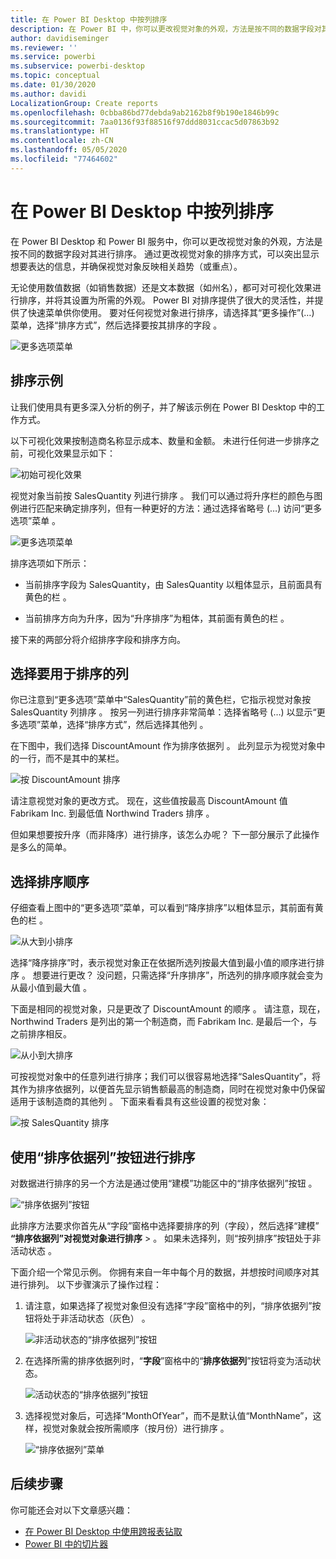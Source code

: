 ```yaml
---
title: 在 Power BI Desktop 中按列排序
description: 在 Power BI 中，你可以更改视觉对象的外观，方法是按不同的数据字段对其进行排序。
author: davidiseminger
ms.reviewer: ''
ms.service: powerbi
ms.subservice: powerbi-desktop
ms.topic: conceptual
ms.date: 01/30/2020
ms.author: davidi
LocalizationGroup: Create reports
ms.openlocfilehash: 0cbba86bd77debda9ab2162b8f9b190e1846b99c
ms.sourcegitcommit: 7aa0136f93f88516f97ddd8031ccac5d07863b92
ms.translationtype: HT
ms.contentlocale: zh-CN
ms.lasthandoff: 05/05/2020
ms.locfileid: "77464602"
---
```

# <a name="sort-by-column-in-power-bi-desktop"></a>在 Power BI Desktop 中按列排序
在 Power BI Desktop 和 Power BI 服务中，你可以更改视觉对象的外观，方法是按不同的数据字段对其进行排序。 通过更改视觉对象的排序方式，可以突出显示想要表达的信息，并确保视觉对象反映相关趋势（或重点）。

无论使用数值数据（如销售数据）还是文本数据（如州名），都可对可视化效果进行排序，并将其设置为所需的外观。 Power BI 对排序提供了很大的灵活性，并提供了快速菜单供你使用。 要对任何视觉对象进行排序，请选择其“更多操作”(…) 菜单，选择“排序方式”，然后选择要按其排序的字段   。

![更多选项菜单](media/desktop-sort-by-column/sortbycolumn_2.png)

## <a name="sorting-example"></a>排序示例
让我们使用具有更多深入分析的例子，并了解该示例在 Power BI Desktop 中的工作方式。

以下可视化效果按制造商名称显示成本、数量和金额。 未进行任何进一步排序之前，可视化效果显示如下：

![初始可视化效果](media/desktop-sort-by-column/sortbycolumn_1.png)

视觉对象当前按 SalesQuantity 列进行排序  。 我们可以通过将升序栏的颜色与图例进行匹配来确定排序列，但有一种更好的方法：通过选择省略号 (…) 访问“更多选项”菜单  。

![更多选项菜单](media/desktop-sort-by-column/sortbycolumn_2.png)

排序选项如下所示：

* 当前排序字段为 SalesQuantity，由 SalesQuantity 以粗体显示，且前面具有黄色的栏   。 

* 当前排序方向为升序，因为“升序排序”为粗体，其前面有黄色的栏  。

接下来的两部分将介绍排序字段和排序方向。

## <a name="select-which-column-to-use-for-sorting"></a>选择要用于排序的列
你已注意到“更多选项”菜单中“SalesQuantity”前的黄色栏，它指示视觉对象按 SalesQuantity 列排序    。 按另一列进行排序非常简单：选择省略号 (…) 以显示“更多选项”菜单，选择“排序方式”，然后选择其他列   。

在下图中，我们选择 DiscountAmount 作为排序依据列  。 此列显示为视觉对象中的一行，而不是其中的某栏。 

![按 DiscountAmount 排序](media/desktop-sort-by-column/sortbycolumn_3.png)

请注意视觉对象的更改方式。 现在，这些值按最高 DiscountAmount 值 Fabrikam Inc. 到最低值 Northwind Traders 排序  。 

但如果想要按升序（而非降序）进行排序，该怎么办呢？ 下一部分展示了此操作是多么的简单。

## <a name="select-the-sort-order"></a>选择排序顺序
仔细查看上图中的“更多选项”菜单，可以看到“降序排序”以粗体显示，其前面有黄色的栏   。

![从大到小排序](media/desktop-sort-by-column/sortbycolumn_4.png)

选择“降序排序”时，表示视觉对象正在依据所选列按最大值到最小值的顺序进行排序  。 想要进行更改？ 没问题，只需选择“升序排序”，所选列的排序顺序就会变为从最小值到最大值  。

下面是相同的视觉对象，只是更改了 DiscountAmount 的顺序  。 请注意，现在，Northwind Traders 是列出的第一个制造商，而 Fabrikam Inc. 是最后一个，与之前排序相反。

![从小到大排序](media/desktop-sort-by-column/sortbycolumn_5.png)

可按视觉对象中的任意列进行排序；我们可以很容易地选择“SalesQuantity”，将其作为排序依据列，以便首先显示销售额最高的制造商，同时在视觉对象中仍保留适用于该制造商的其他列  。 下面来看看具有这些设置的视觉对象：

![按 SalesQuantity 排序](media/desktop-sort-by-column/sortbycolumn_6.png)

## <a name="sort-using-the-sort-by-column-button"></a>使用“排序依据列”按钮进行排序
对数据进行排序的另一个方法是通过使用“建模”功能区中的“排序依据列”按钮   。

![“排序依据列”按钮](media/desktop-sort-by-column/sortbycolumn_8.png)

此排序方法要求你首先从“字段”窗格中选择要排序的列（字段），然后选择“建模” **“排序依据列”对视觉对象进行排序**   >   。 如果未选择列，则“按列排序”按钮处于非活动状态  。

下面介绍一个常见示例。 你拥有来自一年中每个月的数据，并想按时间顺序对其进行排列。 以下步骤演示了操作过程：

1. 请注意，如果选择了视觉对象但没有选择“字段”窗格中的列，“排序依据列”按钮将处于非活动状态（灰色）   。
   
   ![非活动状态的“排序依据列”按钮](media/desktop-sort-by-column/sortbycolumn_9.png)

2. 在选择所需的排序依据列时，“**字段**”窗格中的“**排序依据列**”按钮将变为活动状态。
   
   ![活动状态的“排序依据列”按钮](media/desktop-sort-by-column/sortbycolumn_10.png)
3. 选择视觉对象后，可选择“MonthOfYear”，而不是默认值“MonthName”，这样，视觉对象就会按所需顺序（按月份）进行排序   。
   
   ![“排序依据列”菜单](media/desktop-sort-by-column/sortbycolumn_11.png)


<!---
This functionality is no longer active. Jan 2020

## Getting back to default column for sorting
You can sort by any column you'd like, but there may be times when you want the visual to return to its default sorting column. No problem. For a visual that has a sort column selected, open the **More options** menu and select that column again, and the visualization returns to its default sort column.

For example, here's our previous chart:

![Initial visualization](media/desktop-sort-by-column/sortbycolumn_6.png)

When we go back to the menu and select **SalesQuantity** again, the visual defaults to being ordered alphabetically by **Manufacturer**, as shown in the following image.

![Default sort order](media/desktop-sort-by-column/sortbycolumn_7.png)

With so many options for sorting your visuals, creating just the chart or image you want is easy.
--->

## <a name="next-steps"></a>后续步骤

你可能还会对以下文章感兴趣：

* [在 Power BI Desktop 中使用跨报表钻取](desktop-cross-report-drill-through.md)
* [Power BI 中的切片器](visuals/power-bi-visualization-slicers.md)

